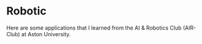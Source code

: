 # Robotic
Here are some applications that I learned from the AI & Robotics Club (AIR-Club) at Aston University.
